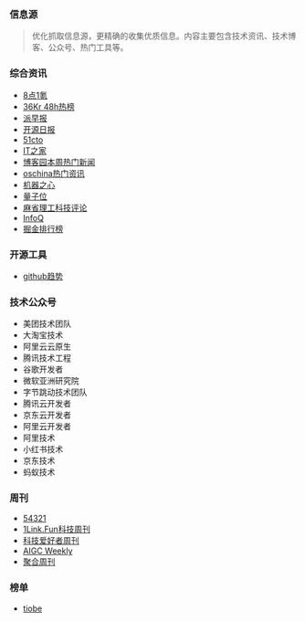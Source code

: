 ### 信息源
> 优化抓取信息源，更精确的收集优质信息。内容主要包含技术资讯、技术博客、公众号、热门工具等。

### 综合资讯
- [8点1氪](https://36kr.com/user/5652071)
- [36Kr 48h热榜](https://36kr.com/hot-list/catalog)
- [派早报](https://sspai.com/u/ee0vj778/updates)
- [开源日报](https://www.oschina.net/news/industry)
- [51cto](https://www.51cto.com/)
- [IT之家](https://it.ithome.com/)
- [博客园本周热门新闻](https://news.cnblogs.com/n/digg)
- [oschina热门资讯](https://www.oschina.net/news/industry)
- [机器之心](https://www.jiqizhixin.com/)
- [量子位](https://www.qbitai.com/)
- [麻省理工科技评论](https://www.mittrchina.com/)
- [InfoQ](https://www.infoq.cn/)
- [掘金排行榜](https://juejin.cn/hot/articles)

### 开源工具
- [github趋势](https://github.com/trending?since=weekly)

### 技术公众号
- 美团技术团队
- 大淘宝技术
- 阿里云云原生
- 腾讯技术工程
- 谷歌开发者
- 微软亚洲研究院
- 字节跳动技术团队
- 腾讯云开发者
- 京东云开发者
- 阿里云开发者
- 阿里技术
- 小红书技术
- 京东技术
- 蚂蚁技术

### 周刊
- [54321](https://versun.me/54321-weekly/)
- [1Link.Fun科技周刊](https://xiaobot.net/p/1link)
- [科技爱好者周刊](https://www.ruanyifeng.com/blog/)
- [AIGC Weekly](https://quail.ink/op7418)
- [聚合周刊](https://www.fre321.com/weekly)

### 榜单
- [tiobe](https://www.tiobe.com/tiobe-index/)